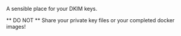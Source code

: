 A sensible place for your DKIM keys.

** DO NOT ** Share your private key files or your completed docker images!